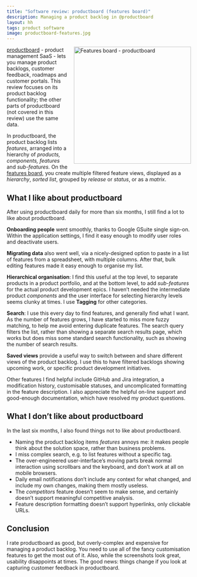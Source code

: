 ```yaml
---
title: "Software review: productboard (features board)"
description: Managing a product backlog in @productboard
layout: hh
tags: product software
image: productboard-features.jpg
---
```


<img src="productboard-features.jpg" alt="Features board - productboard" style="width:320px;float:right;margin:0 0 1em 1em">

[productboard](https://www.productboard.com/) - product management SaaS - lets you manage product backlogs, customer feedback, roadmaps and customer portals.
This review focuses on its product backlog functionality;
the other parts of productboard (not covered in this review) use the same data.

In productboard, the product backlog lists _features_, arranged into a hierarchy of _products, components, features_ and _sub-features._
On the [features board](https://help.productboard.com/en/articles/1543140-3-features-capture-and-organize-your-feature-ideas),
you create multiple filtered feature views, displayed as a _hierarchy_, _sorted list_, grouped by _release_ or _status_, or as a _matrix_.


## What I like about productboard

After using productboard daily for more than six months, I still find a lot to like about productboard.

**Onboarding people** went smoothly, thanks to Google GSuite single sign-on.
Within the application settings, I find it easy enough to modify user roles and deactivate users.

**Migrating data** also went well, via a nicely-designed option to paste in a list of features from a spreadsheet, with multiple columns.
After that, bulk editing features made it easy enough to organise my list.

**Hierarchical organisation**: I find this useful at the top level, to separate products in a product portfolio, and at the bottom level, to add _sub-features_ for the actual product development epics.
I haven’t needed the intermediate product _components_ and the user interface for selecting hierarchy levels seems clunky at times.
I use **Tagging** for other categories.

**Search**:  I use this every day to find features, and generally find what I want.
As the number of features grows, I have started to miss more fuzzy matching, to help me avoid entering duplicate features.
The search query filters the list, rather than showing a separate search results page, which works but does miss some standard search functionality, such as showing the number of search results.

**Saved views** provide a useful way to switch between and share different views of the product backlog.
I use this to have filtered backlogs showing upcoming work, or specific product development initiatives.

Other features I find helpful include GitHub and Jira integration, a modification history, customisable statuses, and uncomplicated formatting in the feature description.
I also appreciate the helpful on-line support and good-enough documentation, which have resolved my product questions.


## What I don’t like about productboard

In the last six months, I also found things not to like about productboard.

* Naming the product backlog items _features_ annoys me: it makes people think about the solution space, rather than business problems.
* I miss complex search, e.g. to list features without a specific tag.
* The over-engineered user-interface’s moving parts break normal interaction using scrollbars and the keyboard, and don’t work at all on mobile browsers.
* Daily email notifications don’t include any context for what changed, and include my own changes, making them mostly useless.
* The _competitors_ feature doesn’t seem to make sense, and certainly doesn’t support meaningful competitive analysis.
* Feature description formatting doesn’t support hyperlinks, only clickable URLs.


## Conclusion

I rate productboard as good, but overly-complex and expensive for managing a product backlog.
You need to use all of the fancy customisation features to get the most out of it.
Also, while the screenshots look great, usability disappoints at times.
The good news: things change if you look at capturing customer feedback in productboard.
